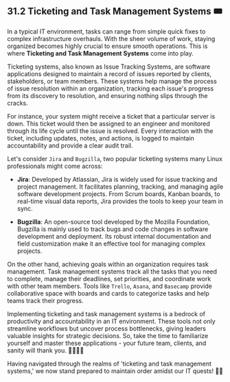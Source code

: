## 31.2 Ticketing and Task Management Systems 🎟️ 

In a typical IT environment, tasks can range from simple quick fixes to complex infrastructure overhauls. With the sheer volume of work, staying organized becomes highly crucial to ensure smooth operations. This is where **Ticketing and Task Management Systems** come into play.

Ticketing systems, also known as Issue Tracking Systems, are software applications designed to maintain a record of issues reported by clients, stakeholders, or team members. These systems help manage the process of issue resolution within an organization, tracking each issue's progress from its discovery to resolution, and ensuring nothing slips through the cracks.

For instance, your system might receive a ticket that a particular server is down. This ticket would then be assigned to an engineer and monitored through its life cycle until the issue is resolved. Every interaction with the ticket, including updates, notes, and actions, is logged to maintain accountability and provide a clear audit trail.

Let's consider `Jira` and `Bugzilla`, two popular ticketing systems many Linux professionals might come across:

- **Jira**: Developed by Atlassian, Jira is widely used for issue tracking and project management. It facilitates planning, tracking, and managing agile software development projects. From Scrum boards, Kanban boards, to real-time visual data reports, Jira provides the tools to keep your team in sync.

- **Bugzilla**: An open-source tool developed by the Mozilla Foundation, Bugzilla is mainly used to track bugs and code changes in software development and deployment. Its robust internal documentation and field customization make it an effective tool for managing complex projects.

On the other hand, achieving goals within an organization requires task management. Task management systems track all the tasks that you need to complete, manage their deadlines, set priorities, and coordinate work with other team members. Tools like `Trello`, `Asana`, and `Basecamp` provide collaborative space with boards and cards to categorize tasks and help teams track their progress.

Implementing ticketing and task management systems is a bedrock of productivity and accountability in an IT environment. These tools not only streamline workflows but uncover process bottlenecks, giving leaders valuable insights for strategic decisions. So, take the time to familiarize yourself and master these applications - your future team, clients, and sanity will thank you. 💼🚀👩‍💻 

Having navigated through the realms of 'ticketing and task management systems,' we now stand prepared to maintain order amidst our IT quests! 🧙‍♂️
